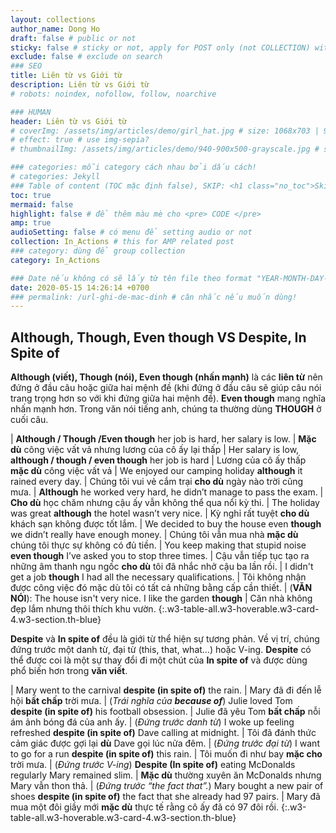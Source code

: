 ```yaml
---
layout: collections
author_name: Dong Ho
draft: false # public or not
sticky: false # sticky or not, apply for POST only (not COLLECTION) with including thumbnailImg
exclude: false # exclude on search
### SEO
title: Liên từ vs Giới từ
description: Liên từ vs Giới từ
# robots: noindex, nofollow, follow, noarchive

### HUMAN
header: Liên từ vs Giới từ
# coverImg: /assets/img/articles/demo/girl_hat.jpg # size: 1068x703 | 900x500 | 600x400
# effect: true # use img-sepia?
# thumbnailImg: /assets/img/articles/demo/940-900x500-grayscale.jpg # size: 900x500 | 600x400

### categories: mỗi category cách nhau bởi dấu cách!
# categories: Jekyll
### Table of content (TOC mặc định false), SKIP: <h1 class="no_toc">Skip toc</h1> hoặc <div class="no_toc_section">
toc: true
mermaid: false
highlight: false # để thêm màu mè cho <pre> CODE </pre>
amp: true
audioSetting: false # có menu để setting audio or not
collection: In_Actions # this for AMP related post
### category: dùng để group collection
category: In_Actions

### Date nếu không có sẽ lấy từ tên file theo format "YEAR-MONTH-DAY-title.md"
date: 2020-05-15 14:26:14 +0700
### permalink: /url-ghi-de-mac-dinh # cân nhắc nếu muốn dùng!
---
```


## Although, Though, Even though VS Despite, In Spite of

**Although (viết), Though (nói), Even though (nhấn mạnh)** là các **liên từ** nên đứng ở đầu câu hoặc giữa hai mệnh đề (khi đứng ở đầu câu sẽ giúp câu nói trang trọng hơn so với khi đứng giữa hai mệnh đề). **Even though** mang nghĩa nhấn mạnh hơn. Trong văn nói tiếng anh, chúng ta thường dùng **THOUGH** ở cuối câu.

| **Although / Though /Even though** her job is hard, her salary is low. | **Mặc dù** công việc vất vả nhưng lương của cô ấy lại thấp
| Her salary is low, **although / though / even though** her job is hard  | Lương của cô ấy thấp **mặc dù** công việc vất vả
| We enjoyed our camping holiday **although** it rained every day. | Chúng tôi vui vẻ cắm trại **cho dù** ngày nào trời cũng mưa.
| **Although** he worked very hard, he didn’t manage to pass the exam. | **Cho dù** học chăm nhưng cậu ấy vẫn không thể qua nổi kỳ thi.
| The holiday was great **although** the hotel wasn’t very nice. | Kỳ nghỉ rất tuyệt **cho dù** khách sạn không được tốt lắm.
| We decided to buy the house even **though** we didn’t really have enough money. | Chúng tôi vẫn mua nhà **mặc dù** chúng tôi thực sự không có đủ tiền.
| You keep making that stupid noise **even though** I’ve asked you to stop three times. | Cậu vẫn tiếp tục tạo ra những âm thanh ngu ngốc **cho dù** tôi đã nhắc nhở cậu ba lần rồi.
| I didn't get a job **though** I had all the necessary qualifications. | Tôi không nhận được công việc đó mặc dù tôi có tất cả những bằng cấp cần thiết.
| (**VĂN NÓI**): The house isn't very nice. I like the garden **though** | Căn nhà không đẹp lắm nhưng thôi thích khu vườn.
{:.w3-table-all.w3-hoverable.w3-card-4.w3-section.th-blue}

**Despite** và **In spite of** đều là giới từ thể hiện sự tương phản. Về vị trí, chúng đứng trước một danh từ, đại từ (this, that, what…) hoặc V-ing. **Despite** có thể được coi là một sự thay đổi đi một chút của **In spite of** và được dùng phổ biến hơn trong **văn viết**.

| Mary went to the carnival **despite (in spite of)** the rain. | Mary đã đi đến lễ hội **bất chấp** trời mưa.
| (*Trái nghĩa của **because of***) Julie loved Tom **despite (in spite of)** his football obsession. | Julie đã yêu Tom **bất chấp** nỗi ám ảnh bóng đá của anh ấy.
| (*Đứng trước danh từ*) I woke up feeling refreshed **despite (in spite of)** Dave calling at midnight. | Tôi đã đánh thức cảm giác được gợi lại **dù** Dave gọi lúc nửa đêm.
| (*Đứng trước đại từ*) I want to go for a run **despite (in spite of)** this rain. | Tôi muốn đi như bay **mặc cho** trời mưa.
| (*Đứng trước V-ing*) **Despite (In spite of)** eating McDonalds regularly Mary remained slim. | **Mặc dù** thường xuyên ăn McDonalds nhưng Mary vẫn thon thả.
| (*Đứng trước “the fact that”.*) Mary bought a new pair of shoes **despite (in spite of)** the fact that she already had 97 pairs. | Mary đã mua một đôi giầy mới **mặc dù** thực tế rằng cô ấy đã có 97 đôi rồi.
{:.w3-table-all.w3-hoverable.w3-card-4.w3-section.th-blue}